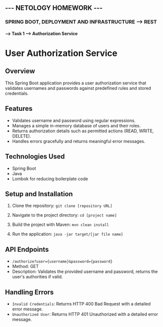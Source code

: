 ## --- NETOLOGY HOMEWORK ---
### SPRING BOOT, DEPLOYMENT AND INFRASTRUCTURE --> REST


#### --> Task 1 --> Authorization Service 


# User Authorization Service

## Overview
This Spring Boot application provides a user authorization service that validates usernames and passwords against predefined rules and stored credentials.

## Features
- Validates username and password using regular expressions.
- Manages a simple in-memory database of users and their roles.
- Returns authorization details such as permitted actions (READ, WRITE, DELETE).
- Handles errors gracefully and returns meaningful error messages.

## Technologies Used
- Spring Boot
- Java
- Lombok for reducing boilerplate code

## Setup and Installation
1. Clone the repository:
   `git clone [repository URL]`

2. Navigate to the project directory:
   `cd [project name]`

3. Build the project with Maven:
   `mvn clean install`

4. Run the application:
   `java -jar target/[jar file name]`


## API Endpoints
- `/authorize?user={username}&password={password}`
- Method: GET
- Description: Validates the provided username and password, returns the user's authorities if valid.

## Handling Errors
- `Invalid Credentials`: Returns HTTP 400 Bad Request with a detailed error message.
- `Unauthorized User`: Returns HTTP 401 Unauthorized with a detailed error message.

